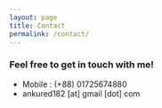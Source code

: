 ```yaml
---
layout: page
title: Contact
permalink: /contact/
---
```


### Feel free to get in touch with me!

* Mobile : (+88) 01725674880
* ankured182 [at] gmail [dot] com
